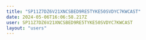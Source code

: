 ```yaml
---
title: "SP11Z7DZ6V21XNCSBED9RE5TYKE50SVDYC7KWCAST"
date: 2024-05-06T16:06:58.217Z
user: SP11Z7DZ6V21XNCSBED9RE5TYKE50SVDYC7KWCAST
layout: "users"
---
```

    